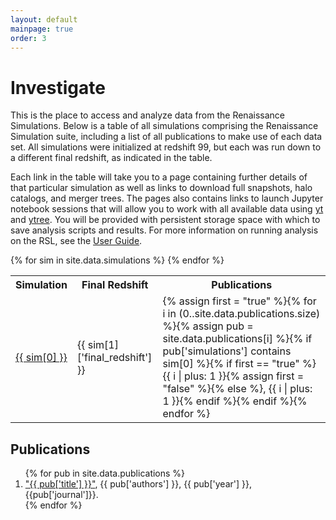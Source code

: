 ```yaml
---
layout: default
mainpage: true
order: 3
---
```


# Investigate

This is the place to access and analyze data from the Renaissance Simulations.
Below is a table of all simulations comprising the Renaissance Simulation
suite, including a list of all publications to make use of each data set. All
simulations were initialized at redshift 99, but each was run down to a
different final redshift, as indicated in the table.

Each link in the table will take you to a page containing further details of
that particular simulation as well as links to download full snapshots, halo
catalogs, and merger trees. The pages also contains links to launch Jupyter
notebook sessions that will allow you to work with all available data using
[yt](https://yt-project.org/) and [ytree](https://ytree.readthedocs.io/).
You will be provided with persistent storage space with which to save
analysis scripts and results. For more information on running analysis on
the RSL, see the [User Guide](user_guide.html).

<TABLE>
  <TR>
    <TH>Simulation</TH>
    <TH>Final Redshift</TH>
    <TH>Publications</TH>
  </TR>
{% for sim in site.data.simulations %}
  <TR>
    <TD><a href="simulations/{{ sim[0] | downcase }}.html">{{ sim[0] }}</a></TD>
    <TD>{{ sim[1]['final_redshift'] }}</TD>
    <TD>
{% assign first = "true" %}{% for i in (0..site.data.publications.size) %}{% assign pub = site.data.publications[i] %}{% if pub['simulations'] contains sim[0] %}{% if first == "true" %}{{ i | plus: 1 }}{% assign first = "false" %}{% else %}, {{ i | plus: 1 }}{% endif %}{% endif %}{% endfor %}
    </TD>
  </TR>
{% endfor %}
</TABLE>

## Publications

<ol>
{% for pub in site.data.publications %}
<li><a href="{{ pub['url'] }}">"{{ pub['title'] }}"</a>, {{ pub['authors'] }}, {{ pub['year'] }}, {{pub['journal']}}.</li>
{% endfor %}
</ol>

